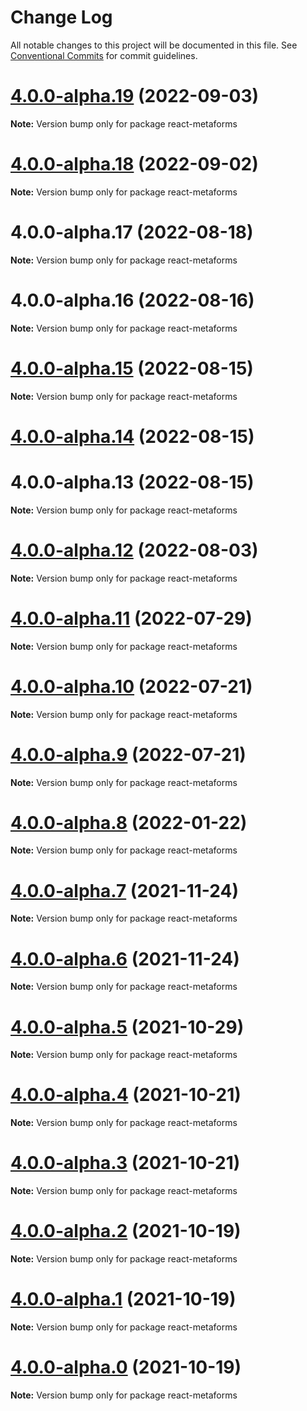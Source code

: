 # Change Log

All notable changes to this project will be documented in this file.
See [Conventional Commits](https://conventionalcommits.org) for commit guidelines.

# [4.0.0-alpha.19](https://github.com/flsy/react-metaforms/compare/react-metaforms@4.0.0-alpha.18...react-metaforms@4.0.0-alpha.19) (2022-09-03)

**Note:** Version bump only for package react-metaforms





# [4.0.0-alpha.18](https://github.com/flsy/react-metaforms/compare/react-metaforms@4.0.0-alpha.17...react-metaforms@4.0.0-alpha.18) (2022-09-02)

**Note:** Version bump only for package react-metaforms





# 4.0.0-alpha.17 (2022-08-18)

**Note:** Version bump only for package react-metaforms





# 4.0.0-alpha.16 (2022-08-16)

**Note:** Version bump only for package react-metaforms





# [4.0.0-alpha.15](https://github.com/flsy/react-metaforms/compare/react-metaforms@4.0.0-alpha.14...react-metaforms@4.0.0-alpha.15) (2022-08-15)

**Note:** Version bump only for package react-metaforms





# [4.0.0-alpha.14](https://github.com/flsy/react-metaforms/compare/react-metaforms@4.0.0-alpha.12...react-metaforms@4.0.0-alpha.14) (2022-08-15)



# 4.0.0-alpha.13 (2022-08-15)

**Note:** Version bump only for package react-metaforms





# [4.0.0-alpha.12](https://github.com/flsy/react-metaforms/compare/react-metaforms@4.0.0-alpha.11...react-metaforms@4.0.0-alpha.12) (2022-08-03)

**Note:** Version bump only for package react-metaforms





# [4.0.0-alpha.11](https://github.com/flsy/react-metaforms/compare/react-metaforms@4.0.0-alpha.10...react-metaforms@4.0.0-alpha.11) (2022-07-29)

**Note:** Version bump only for package react-metaforms





# [4.0.0-alpha.10](https://github.com/flsy/react-metaforms/compare/react-metaforms@4.0.0-alpha.9...react-metaforms@4.0.0-alpha.10) (2022-07-21)

**Note:** Version bump only for package react-metaforms





# [4.0.0-alpha.9](https://github.com/flsy/react-metaforms/compare/react-metaforms@4.0.0-alpha.8...react-metaforms@4.0.0-alpha.9) (2022-07-21)

**Note:** Version bump only for package react-metaforms





# [4.0.0-alpha.8](https://github.com/flsy/react-metaforms/compare/react-metaforms@4.0.0-alpha.7...react-metaforms@4.0.0-alpha.8) (2022-01-22)

**Note:** Version bump only for package react-metaforms





# [4.0.0-alpha.7](https://github.com/flsy/react-metaforms/compare/react-metaforms@4.0.0-alpha.6...react-metaforms@4.0.0-alpha.7) (2021-11-24)

**Note:** Version bump only for package react-metaforms





# [4.0.0-alpha.6](https://github.com/flsy/react-metaforms/compare/react-metaforms@4.0.0-alpha.5...react-metaforms@4.0.0-alpha.6) (2021-11-24)

**Note:** Version bump only for package react-metaforms





# [4.0.0-alpha.5](https://github.com/flsy/react-metaforms/compare/react-metaforms@4.0.0-alpha.4...react-metaforms@4.0.0-alpha.5) (2021-10-29)

**Note:** Version bump only for package react-metaforms





# [4.0.0-alpha.4](https://github.com/flsy/react-metaforms/compare/react-metaforms@4.0.0-alpha.3...react-metaforms@4.0.0-alpha.4) (2021-10-21)

**Note:** Version bump only for package react-metaforms





# [4.0.0-alpha.3](https://github.com/flsy/react-metaforms/compare/react-metaforms@4.0.0-alpha.2...react-metaforms@4.0.0-alpha.3) (2021-10-21)

**Note:** Version bump only for package react-metaforms





# [4.0.0-alpha.2](https://github.com/flsy/react-metaforms/compare/react-metaforms@4.0.0-alpha.1...react-metaforms@4.0.0-alpha.2) (2021-10-19)

**Note:** Version bump only for package react-metaforms





# [4.0.0-alpha.1](https://github.com/flsy/react-metaforms/compare/react-metaforms@4.0.0-alpha.0...react-metaforms@4.0.0-alpha.1) (2021-10-19)

**Note:** Version bump only for package react-metaforms





# [4.0.0-alpha.0](https://github.com/flsy/react-metaforms/compare/react-metaforms@4.0.0...react-metaforms@4.0.0-alpha.0) (2021-10-19)

**Note:** Version bump only for package react-metaforms
